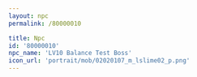 ```yaml
---
layout: npc
permalink: /80000010

title: Npc
id: '80000010'
npc_name: 'LV10 Balance Test Boss'
icon_url: 'portrait/mob/02020107_m_lslime02_p.png'
---
```

